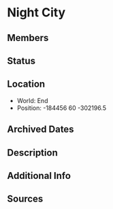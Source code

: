 # Night City

## Members

## Status

## Location
- World: End
- Position: -184456 60 -302196.5

## Archived Dates

## Description

## Additional Info

## Sources
